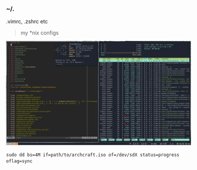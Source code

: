 ### ~/.

.vimrc, .zshrc etc 

> my *nix configs

![screen](img/view.png)


`sudo dd bs=4M if=path/to/archcraft.iso of=/dev/sdX status=progress oflag=sync`

